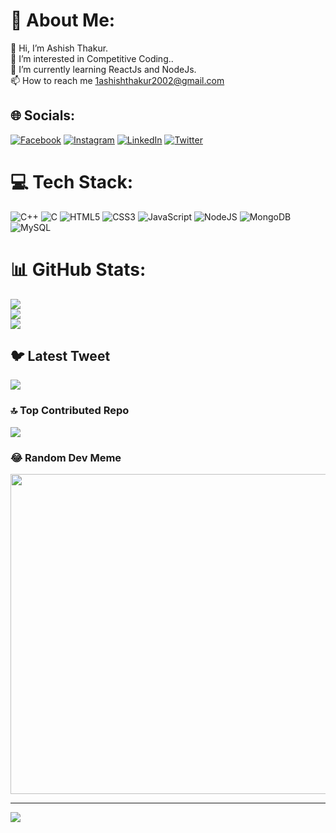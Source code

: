 # 💫 About Me:
👋 Hi, I’m Ashish Thakur.<br>👀 I’m interested in Competitive Coding..<br>🌱 I’m currently learning ReactJs and NodeJs.<br>📫 How to reach me 1ashishthakur2002@gmail.com


## 🌐 Socials:
[![Facebook](https://img.shields.io/badge/Facebook-%231877F2.svg?logo=Facebook&logoColor=white)](https://www.facebook.com/profile.php?id=100017441926109) [![Instagram](https://img.shields.io/badge/Instagram-%23E4405F.svg?logo=Instagram&logoColor=white)](https://www.instagram.com/__ashish___thakur/) [![LinkedIn](https://img.shields.io/badge/LinkedIn-%230077B5.svg?logo=linkedin&logoColor=white)](https://www.linkedin.com/in/ashish-thakur-75322a201/) [![Twitter](https://img.shields.io/badge/Twitter-%231DA1F2.svg?logo=Twitter&logoColor=white)]([https://twitter.com/aakash_172](https://twitter.com/AshishT55253591?t=PX1vdPkhE3ykyXmmmjInsg&s=09)) 

# 💻 Tech Stack:
![C++](https://img.shields.io/badge/c++-%2300599C.svg?style=for-the-badge&logo=c%2B%2B&logoColor=white) ![C](https://img.shields.io/badge/c-%2300599C.svg?style=for-the-badge&logo=c&logoColor=white) ![HTML5](https://img.shields.io/badge/html5-%23E34F26.svg?style=for-the-badge&logo=html5&logoColor=white) ![CSS3](https://img.shields.io/badge/css3-%231572B6.svg?style=for-the-badge&logo=css3&logoColor=white) ![JavaScript](https://img.shields.io/badge/javascript-%23323330.svg?style=for-the-badge&logo=javascript&logoColor=%23F7DF1E) ![NodeJS](https://img.shields.io/badge/node.js-6DA55F?style=for-the-badge&logo=node.js&logoColor=white) ![MongoDB](https://img.shields.io/badge/MongoDB-%234ea94b.svg?style=for-the-badge&logo=mongodb&logoColor=white) ![MySQL](https://img.shields.io/badge/mysql-%2300f.svg?style=for-the-badge&logo=mysql&logoColor=white)
# 📊 GitHub Stats:
![](https://github-readme-stats.vercel.app/api?username=Code-by-Ashish-Thakur&theme=radical&hide_border=false&include_all_commits=true&count_private=true)<br/>
![](https://github-readme-streak-stats.herokuapp.com/?user=Code-by-Ashish-Thakur&theme=radical&hide_border=false)<br/>
![](https://github-readme-stats.vercel.app/api/top-langs/?username=Code-by-Ashish-Thakur&theme=radical&hide_border=false&include_all_commits=true&count_private=true&layout=compact)

## 🐦 Latest Tweet
[![](https://gtce.itsvg.in/api?username=Code-by-Ashish-Thakur)](https://github.com/VishwaGauravIn/github-twitter-card-embed)

### 🔝 Top Contributed Repo
![](https://github-contributor-stats.vercel.app/api?username=Code-by-Ashish-Thakur&limit=5&theme=dark&combine_all_yearly_contributions=true)

### 😂 Random Dev Meme
<img src="https://rm.up.railway.app/" width="512px"/>

---
[![](https://visitcount.itsvg.in/api?id=Code-by-Ashish-Thakur&icon=0&color=0)](https://visitcount.itsvg.in)
